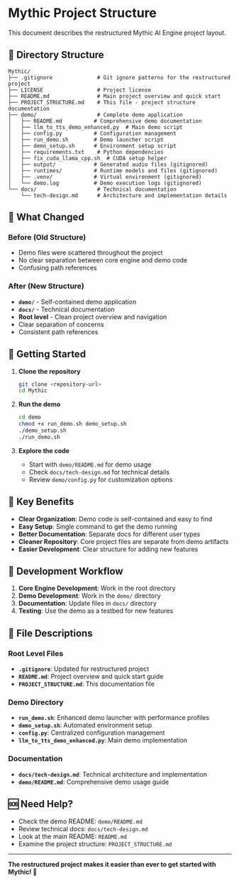 # Mythic Project Structure

This document describes the restructured Mythic AI Engine project layout.

## 📁 Directory Structure

```
Mythic/
├── .gitignore              # Git ignore patterns for the restructured project
├── LICENSE                 # Project license
├── README.md               # Main project overview and quick start
├── PROJECT_STRUCTURE.md    # This file - project structure documentation
├── demo/                   # Complete demo application
│   ├── README.md          # Comprehensive demo documentation
│   ├── llm_to_tts_demo_enhanced.py  # Main demo script
│   ├── config.py          # Configuration management
│   ├── run_demo.sh        # Demo launcher script
│   ├── demo_setup.sh      # Environment setup script
│   ├── requirements.txt    # Python dependencies
│   ├── fix_cuda_llama_cpp.sh  # CUDA setup helper
│   ├── output/            # Generated audio files (gitignored)
│   ├── runtimes/          # Runtime models and files (gitignored)
│   ├── .venv/             # Virtual environment (gitignored)
│   └── demo.log           # Demo execution logs (gitignored)
└── docs/                   # Technical documentation
    └── tech-design.md      # Architecture and implementation details
```

## 🔄 What Changed

### Before (Old Structure)
- Demo files were scattered throughout the project
- No clear separation between core engine and demo code
- Confusing path references

### After (New Structure)
- **`demo/`** - Self-contained demo application
- **`docs/`** - Technical documentation
- **Root level** - Clean project overview and navigation
- Clear separation of concerns
- Consistent path references

## 🚀 Getting Started

1. **Clone the repository**
   ```bash
   git clone <repository-url>
   cd Mythic
   ```

2. **Run the demo**
   ```bash
   cd demo
   chmod +x run_demo.sh demo_setup.sh
   ./demo_setup.sh
   ./run_demo.sh
   ```

3. **Explore the code**
   - Start with `demo/README.md` for demo usage
   - Check `docs/tech-design.md` for technical details
   - Review `demo/config.py` for customization options

## 🎯 Key Benefits

- **Clear Organization**: Demo code is self-contained and easy to find
- **Easy Setup**: Single command to get the demo running
- **Better Documentation**: Separate docs for different user types
- **Cleaner Repository**: Core project files are separate from demo artifacts
- **Easier Development**: Clear structure for adding new features

## 🔧 Development Workflow

1. **Core Engine Development**: Work in the root directory
2. **Demo Development**: Work in the `demo/` directory
3. **Documentation**: Update files in `docs/` directory
4. **Testing**: Use the demo as a testbed for new features

## 📝 File Descriptions

### Root Level Files
- **`.gitignore`**: Updated for restructured project
- **`README.md`**: Project overview and quick start guide
- **`PROJECT_STRUCTURE.md`**: This documentation file

### Demo Directory
- **`run_demo.sh`**: Enhanced demo launcher with performance profiles
- **`demo_setup.sh`**: Automated environment setup
- **`config.py`**: Centralized configuration management
- **`llm_to_tts_demo_enhanced.py`**: Main demo implementation

### Documentation
- **`docs/tech-design.md`**: Technical architecture and implementation
- **`demo/README.md`**: Comprehensive demo usage guide

## 🆘 Need Help?

- Check the demo README: `demo/README.md`
- Review technical docs: `docs/tech-design.md`
- Look at the main README: `README.md`
- Examine the project structure: `PROJECT_STRUCTURE.md`

---

**The restructured project makes it easier than ever to get started with Mythic! 🎉**

